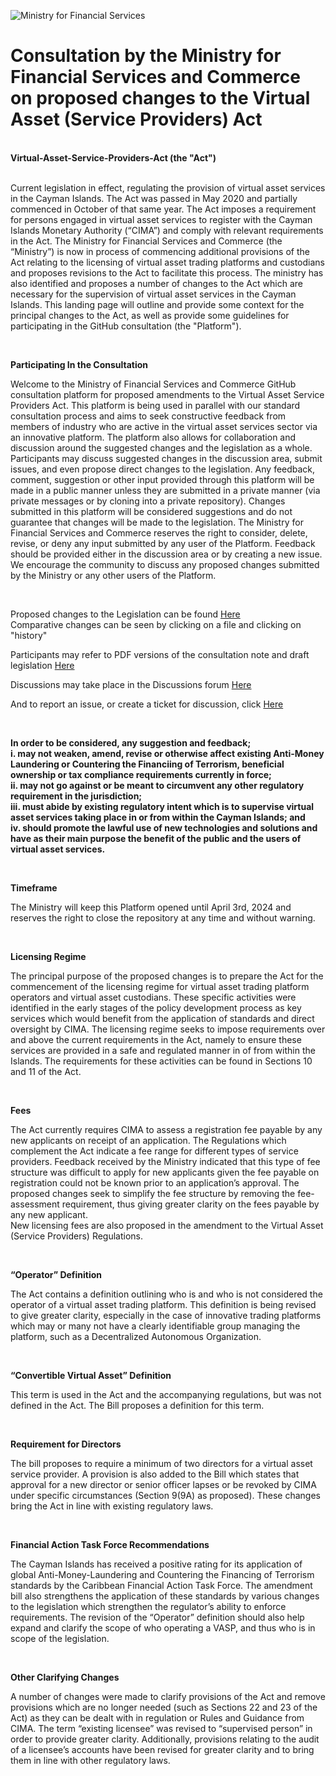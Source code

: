 <p><div class="MFSC">
      <div class="MFSCLOGO">
        <img src="https://www.mfs.ky/wp-content/uploads/2019/11/dfs.png" alt="Ministry for Financial Services"/>
      </div>
      <div class="text">
        <h1>Consultation by the Ministry for Financial Services and Commerce on proposed changes to the Virtual Asset (Service Providers) Act</h1>
      </div>
</div></p><br>
<b>Virtual-Asset-Service-Providers-Act (the "Act")</b><br><br>

<p>Current legislation in effect, regulating the provision of virtual asset services in the Cayman Islands.  The Act was passed in May 2020 and partially commenced in October of that same year.  The Act imposes a requirement for persons engaged in virtual asset services to register with the Cayman Islands Monetary Authority (“CIMA”) and comply with relevant requirements in the Act.  The Ministry for Financial Services and Commerce (the “Ministry”) is now in process of commencing additional provisions of the Act relating to the licensing of virtual asset trading platforms and custodians and proposes revisions to the Act to facilitate this process.  The ministry has also identified and proposes a number of changes to the Act which are necessary for the supervision of virtual asset services in the Cayman Islands.  This landing page will outline and provide some context for the principal changes to the Act, as well as provide some guidelines for participating in the GitHub consultation (the "Platform").</p><br>

<b>Participating In the Consultation</b><br>

<p>Welcome to the Ministry of Financial Services and Commerce GitHub consultation platform for proposed amendments to the Virtual Asset Service Providers Act.  This platform is being used in parallel with our standard consultation process and aims to seek constructive feedback from members of industry who are active in the virtual asset services sector via an innovative platform.  The platform also allows for collaboration and discussion around the suggested changes and the legislation as a whole.  Participants may discuss suggested changes in the discussion area, submit issues, and even propose direct changes to the legislation.  Any feedback, comment, suggestion or other input provided through this platform will be made in a public manner unless they are submitted in a private manner (via private messages or by cloning into a private repository).  Changes submitted in this platform will be considered suggestions and do not guarantee that changes will be made to the legislation.  The Ministry for Financial Services and Commerce reserves the right to consider, delete, revise, or deny any input submitted by any user of the Platform. Feedback should be provided either in the discussion area or by creating a new issue.  We encourage the community to discuss any proposed changes submitted by the Ministry or any other users of the Platform.  </p><br>


<p>Proposed changes to the Legislation can be found <a href="https://github.com/MinistryFinancialServices/Virtual-Asset-Amendment-Consultation/tree/main/Virtual%20Asset%20(Service%20Providers)%20Act">Here</a><br>
Comparative changes can be seen by clicking on a file and clicking on "history"</p>

<p>Participants may refer to PDF versions of the consultation note and draft legislation <a href="https://github.com/MinistryFinancialServices/Virtual-Asset-Amendment-Consultation/tree/main/PDF_Documents">Here</a></p>
<p>Discussions may take place in the Discussions forum <a href="https://github.com/MinistryFinancialServices/Virtual-Asset-Amendment-Consultation/discussions">Here</a></p>
<p>And to report an issue, or create a ticket for discussion, click <a href="https://github.com/MinistryFinancialServices/Virtual-Asset-Amendment-Consultation/issues">Here</a></p>

<br>

<p><b>In order to be considered, any suggestion and feedback;<br>
    i.	may not weaken, amend, revise or otherwise affect existing Anti-Money Laundering or Countering the Financiing of Terrorism, beneficial ownership or tax compliance requirements currently in force;<br>
    ii.	may not go against or be meant to circumvent any other regulatory requirement in the jurisdiction;<br>
    iii.	must abide by existing regulatory intent which is to supervise virtual asset services taking place in or from within the Cayman Islands; and<br>
    iv.	should promote the lawful use of new technologies and solutions and have as their main purpose the benefit of the public and the users of virtual asset services.
</b></p><br>

<b>Timeframe</b><br>

<p>The Ministry will keep this Platform opened until April 3rd, 2024 and reserves the right to close the repository at any time and without warning.</p><br>

<b>Licensing Regime</b><br>

<p>The principal purpose of the proposed changes is to prepare the Act for the commencement of the licensing regime for virtual asset trading platform operators and virtual asset custodians. These specific activities were identified in the early stages of the policy development process as key services which would benefit from the application of standards and direct oversight by CIMA.  The licensing regime seeks to impose requirements over and above the current requirements in the Act, namely to ensure these services are provided in a safe and regulated manner in of from within the Islands.  The requirements for these activities can be found in Sections 10 and 11 of the Act.</p><br>

<b>Fees</b><br>

<p>The Act currently requires CIMA to assess a registration fee payable by any new applicants on receipt of an application.  The Regulations which complement the Act indicate a fee range for different types of service providers.  Feedback received by the Ministry indicated that this type of fee structure was difficult to apply for new applicants given the fee payable on registration could not be known prior to an application’s approval.  The proposed changes seek to simplify the fee structure by removing the fee-assessment requirement, thus giving greater clarity on the fees payable by any new applicant.<br>
New licensing fees are also proposed in the amendment to the Virtual Asset (Service Providers) Regulations.</p><br>

<b>“Operator” Definition</b><br>

<p>The Act contains a definition outlining who is and who is not considered the operator of a virtual asset trading platform.   This definition is being revised to give greater clarity, especially in the case of innovative trading platforms which may or many not have a clearly identifiable group managing the platform, such as a Decentralized Autonomous Organization.</p><br>

<b>“Convertible Virtual Asset” Definition</b><br>

<p>This term is used in the Act and the accompanying regulations, but was not defined in the Act.  The Bill proposes a definition for this term.</p><br>

<b>Requirement for Directors</b><br>

<p>The bill proposes to require a minimum of two directors for a virtual asset service provider.  A provision is also added to the Bill which states that approval for a new director or senior officer lapses or be revoked by CIMA under specific circumstances (Section 9(9A) as proposed).  These changes bring the Act in line with existing regulatory laws.</p><br>

<b>Financial Action Task Force Recommendations</b><br>

<p>The Cayman Islands has received a positive rating for its application of global Anti-Money-Laundering and Countering the Financing of Terrorism standards by the Caribbean Financial Action Task Force.  The amendment bill also strengthens the application of these standards by various changes to the legislation which strengthen the regulator’s ability to enforce requirements.  The revision of the “Operator” definition should also help expand and clarify the scope of who operating a VASP, and thus who is in scope of the legislation.</p><br>

<b>Other Clarifying Changes</b><br>

<p>A number of changes were made to clarify provisions of the Act and remove provisions which are no longer needed (such as Sections 22 and 23 of the Act) as they can be dealt with in regulation or Rules and Guidance from CIMA.  The term “existing licensee” was revised to “supervised person” in order to provide greater clarity.  Additionally, provisions relating to the audit of a licensee’s accounts have been revised for greater clarity and to bring them in line with other regulatory laws.</p><br>
